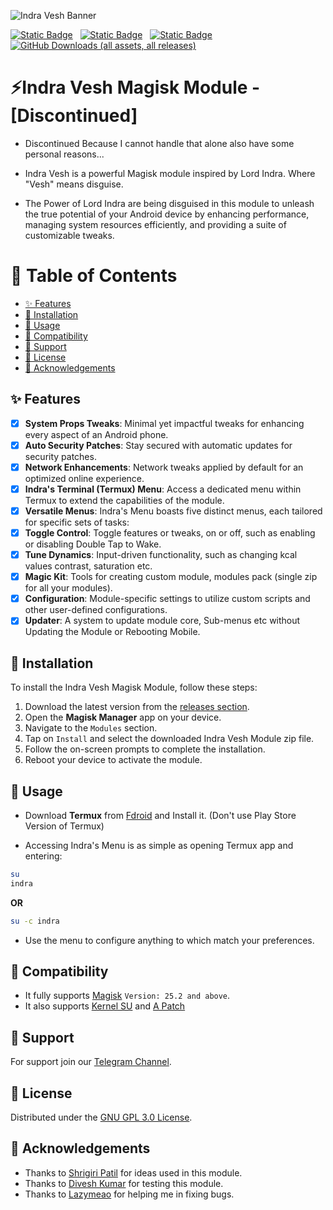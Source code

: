 ![Indra Vesh Banner](https://imgur.com/B6CTkgK.png)

[![Static Badge](https://img.shields.io/badge/Download-Version%3A%20Dhananjay-brightgreen?style=for-the-badge)](https://github.com/FlaxCube/Indra-Vesh/releases) &nbsp;
[![Static Badge](https://img.shields.io/badge/Telegram%20%7C%20Support-skyblue?style=for-the-badge&logo=telegram)](https://t.me/rmx_3_pro) &nbsp;
[![Static Badge](https://img.shields.io/badge/Discord%20%7C%20Support-9283ff?style=for-the-badge&logo=discord&logoColor=white)](https://discord.gg/cZewFPXb2Z) &nbsp;
[![GitHub Downloads (all assets, all releases)](https://img.shields.io/github/downloads/FlaxCube/Indra-Vesh/total?style=for-the-badge&logo=github&logoColor=black&label=Indra-Vesh%20Users&labelColor=lightblue&color=blue)](https://github.com/FlaxCube/Indra-Vesh/releases)


# ⚡Indra Vesh Magisk Module - [Discontinued]

- Discontinued Because I cannot handle that alone also have some personal reasons...

- Indra Vesh is a powerful Magisk module inspired by Lord Indra. Where "Vesh" means disguise. 
- The Power of Lord Indra are being disguised in this module to unleash the true potential of your Android device by enhancing performance, managing system resources efficiently, and providing a suite of customizable tweaks.

# 📑 Table of Contents
- [✨ Features](#-features)
- [🧰 Installation](#-installation)
- [📖 Usage](#-usage)
- [🔧 Compatibility](#-compatibility)
- [💬 Support](#-support)
- [📜 License](#-license)
- [💖 Acknowledgements](#-acknowledgements)

## ✨ Features
- [x]  **System Props Tweaks**: Minimal yet impactful tweaks for enhancing every aspect of an Android phone.
- [x]  **Auto Security Patches**: Stay secured with automatic updates for security patches.
- [x]  **Network Enhancements**: Network tweaks applied by default for an optimized online experience.
- [x]  **Indra's Terminal (Termux) Menu**: Access a dedicated menu within Termux to extend the capabilities of the module.
- [x]  **Versatile Menus**: Indra's Menu boasts five distinct menus, each tailored for specific sets of tasks:
  - [x]  **Toggle Control**: Toggle features or tweaks, on or off, such as enabling or disabling Double Tap to Wake. 
  - [x]  **Tune Dynamics**: Input-driven functionality, such as changing kcal values contrast, saturation etc.
  - [x]  **Magic Kit**: Tools for creating custom module, modules pack (single zip for all your modules).
  - [x]  **Configuration**: Module-specific settings to utilize custom scripts and other user-defined configurations.
  - [x]  **Updater**: A system to update module core, Sub-menus etc without Updating the Module or Rebooting Mobile.
  
## 🧰 Installation
To install the Indra Vesh Magisk Module, follow these steps:

1. Download the latest version from the [releases section](https://github.com/FlaxCube/Indra-Vesh/releases).
2. Open the **Magisk Manager** app on your device.
3. Navigate to the `Modules` section.
4. Tap on `Install` and select the downloaded Indra Vesh Module zip file.
5. Follow the on-screen prompts to complete the installation.
6. Reboot your device to activate the module.

## 📖 Usage
- Download **Termux** from [Fdroid](https://f-droid.org/en/packages/com.termux/) and Install it. (Don't use Play Store Version of Termux)

- Accessing Indra's Menu is as simple as opening Termux app and entering:
```bash
su
indra
```

**OR**

```bash
su -c indra
```

- Use the menu to configure anything to which match your preferences.



## 🔧 Compatibility
- It fully supports [Magisk](https://github.com/topjohnwu/Magisk) ```Version: 25.2 and above```.
- It also supports [Kernel SU](https://github.com/tiann/KernelSU) and [A Patch](https://github.com/bmax121/APatch)

## 💬 Support
For support join our [Telegram Channel](https://telegram.me/flaxcubegaming).

## 📜 License
Distributed under the [GNU GPL 3.0 License](https://choosealicense.com/licenses/gpl-3.0/#).

## 💖 Acknowledgements
 - Thanks to [Shrigiri Patil](https://telegram.me/BosadBillaHun) for ideas used in this module.
 - Thanks to [Divesh Kumar](https://telegram.me/DIV3SH_KUMAR) for testing this module.
 - Thanks to [Lazymeao](https://telegram.me/lazymeao) for helping me in fixing bugs.

